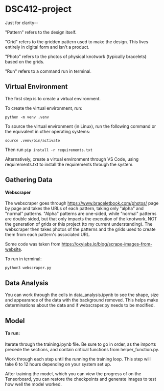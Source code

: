 # DSC412-project

Just for clarity--

"Pattern" refers to the design itself.

"Grid" refers to the gridden pattern used to make the design. This lives entirely in digital form and isn't a product.

"Photo" refers to the photos of physical knotwork (typically bracelets) based on the grids.

"Run" refers to a command run in terminal.

## Virtual Environment

The first step is to create a virtual environment.

To create the virtual environment, run:

`python -m venv .venv`

To source the virtual environment (in Linux), run the following command or the equivalent in other operating systems:

`source .venv/bin/activate`

Then run `pip install -r requirements.txt`

Alternatively, create a virtual environment through VS Code, using requirements.txt to install the requirements through the system.

## Gathering Data

#### Webscraper

The webscraper goes through https://www.braceletbook.com/photos/ page by page and takes the URLs of each pattern, taking only "alpha"
and "normal" patterns. "Alpha" patterns are one-sided, while "normal" patterns are double sided, but that only impacts the execution
of the knotwork, NOT the generation of grids or this project (to my current understanding). The webscraper then takes photos of the 
patterns and the grids used to create them from each pattern's associated URL.

Some code was taken from https://oxylabs.io/blog/scrape-images-from-website.

To run in terminal:

`python3 webscraper.py`

## Data Analysis

You can work through the cells in data_analysis.ipynb to see the shape, size and appearance of the data with the background removed. This helps make determinations about the data and if webscraper.py needs to be modified.

## Model

#### To run:

Iterate through the training.ipynb file. Be sure to go in order, as the imports precede the sections, and contain critical functions from
helper_function.py.

Work through each step until the running the training loop. This step will take 6 to 12 hours depending on your system set up.

After training the model, which you can view the progress of on the Tensorboard, you can restore the checkpoints and generate images to test
how well the model worked.









